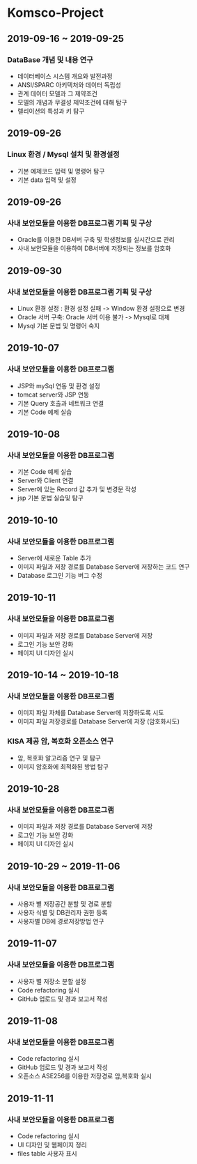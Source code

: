 # Komsco-Project
## 2019-09-16 ~ 2019-09-25
### DataBase 개념 및 내용 연구 
- 데이터베이스 시스템 개요와 발전과정
- ANSI/SPARC 아키텍처와 데이터 독립성
- 관계 데이터 모델과 그 제약조건
- 모델의 개념과 무결성 제약조건에 대해 탐구
- 렐리이션의 특성과 키 탐구

## 2019-09-26
### Linux 환경 / Mysql 설치 및 환경설정
- 기본 예제코드 입력 및 명령어 탐구
- 기본 data 입력 및 설정

## 2019-09-26
### 사내 보안모듈을 이용한 DB프로그램 기획 및 구상
- Oracle를 이용한 DB서버 구축 및 학생정보를 실시간으로 관리 
- 사내 보안모듈을 이용하여 DB서버에 저장되는 정보를 암호화

## 2019-09-30
### 사내 보안모듈을 이용한 DB프로그램 기획 및 구상
- Linux 환경 설정 : 환경 설정 실패 -> Window 환경 설정으로 변경
- Oracle 서버 구축: Oracle 서버 이용 불가 -> Mysql로 대체
- Mysql 기본 문법 및 명령어 숙지

## 2019-10-07
### 사내 보안모듈을 이용한 DB프로그램
- JSP와 mySql 연동 및 환경 설정
- tomcat server와 JSP 연동 
- 기본 Query 호출과 네트워크 연결
- 기본 Code 예제 실습

## 2019-10-08
### 사내 보안모듈을 이용한 DB프로그램
- 기본 Code 예제 실습
- Server와 Client 연결
- Server에 있는 Record 값 추가 및 변경문 작성 
- jsp 기본 문법 실습및 탐구

## 2019-10-10
### 사내 보안모듈을 이용한 DB프로그램
- Server에 새로운 Table 추가
- 이미지 파일과 저장 경로를 Database Server에 저장하는 코드 연구
- Database 로그인 기능 버그 수정

## 2019-10-11
### 사내 보안모듈을 이용한 DB프로그램
- 이미지 파일과 저장 경로를 Database Server에 저장
- 로그인 기능 보안 강화
- 페이지 UI 디자인 실시

## 2019-10-14 ~ 2019-10-18
### 사내 보안모듈을 이용한 DB프로그램
- 이미지 파일 자체를 Database Server에 저장하도록 시도
- 이미지 파일 저장경로를 Database Server에 저장 (암호화시도) 

### KISA 제공 암, 복호화 오픈소스 연구
- 암, 복호화 알고리즘 연구 및 탐구
- 이미지 암호화에 최적화된 방법 탐구

## 2019-10-28
### 사내 보안모듈을 이용한 DB프로그램
- 이미지 파일과 저장 경로를 Database Server에 저장
- 로그인 기능 보안 강화
- 페이지 UI 디자인 실시

## 2019-10-29 ~ 2019-11-06
### 사내 보안모듈을 이용한 DB프로그램
- 사용자 별 저장공간 분할 및 경로 분할
- 사용자 식별 및 DB관리자 권한 등록
- 사용자별 DB에 경로저장방법 연구

## 2019-11-07
### 사내 보안모듈을 이용한 DB프로그램
- 사용자 별 저장소 분할 설정 
- Code refactoring 실시 
- GitHub 업로드 및 경과 보고서 작성

## 2019-11-08
### 사내 보안모듈을 이용한 DB프로그램 
- Code refactoring 실시 
- GitHub 업로드 및 경과 보고서 작성
- 오픈소스 ASE256를 이용한 저장경로 암,복호화 실시 

## 2019-11-11
### 사내 보안모듈을 이용한 DB프로그램 
- Code refactoring 실시 
- UI 디자인 및 웹페이지 정리
- files table 사용자 표시   
